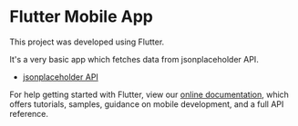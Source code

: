 # Flutter Mobile App

This project was developed using Flutter. 

It's a very basic app which fetches data from jsonplaceholder API.

- [jsonplaceholder API](https://jsonplaceholder.typicode.com/photos)

For help getting started with Flutter, view our
[online documentation](https://flutter.dev/docs), which offers tutorials,
samples, guidance on mobile development, and a full API reference.
